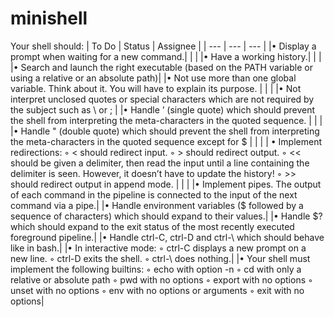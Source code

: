 # minishell

Your shell should:
| To Do | Status | Assignee |
| --- | --- | --- |
|• Display a prompt when waiting for a new command.| | |
|• Have a working history.| | |
|• Search and launch the right executable (based on the PATH variable or using a relative or an absolute path)|
|• Not use more than one global variable. Think about it. You will have to explain its purpose. | | |
|• Not interpret unclosed quotes or special characters which are not required by the subject such as \ or ; | 
|• Handle ’ (single quote) which should prevent the shell from interpreting the meta-characters in the quoted sequence. | | |
|• Handle " (double quote) which should prevent the shell from interpreting the meta-characters in the quoted sequence except for $ | | |
| • Implement redirections:
◦ < should redirect input.
◦ > should redirect output.
◦ << should be given a delimiter, then read the input until a line containing the
delimiter is seen. However, it doesn’t have to update the history!
◦ >> should redirect output in append mode. | | |
|• Implement pipes. The output of each command in the pipeline is connected to the input of the next command via a pipe.|
|• Handle environment variables ($ followed by a sequence of characters) which should expand to their values.|
|• Handle $? which should expand to the exit status of the most recently executed foreground pipeline.|
|• Handle ctrl-C, ctrl-D and ctrl-\ which should behave like in bash.|
|• In interactive mode:
◦ ctrl-C displays a new prompt on a new line.
◦ ctrl-D exits the shell.
◦ ctrl-\ does nothing.|
|• Your shell must implement the following builtins:
◦ echo with option -n
◦ cd with only a relative or absolute path
◦ pwd with no options
◦ export with no options
◦ unset with no options
◦ env with no options or arguments
◦ exit with no options|